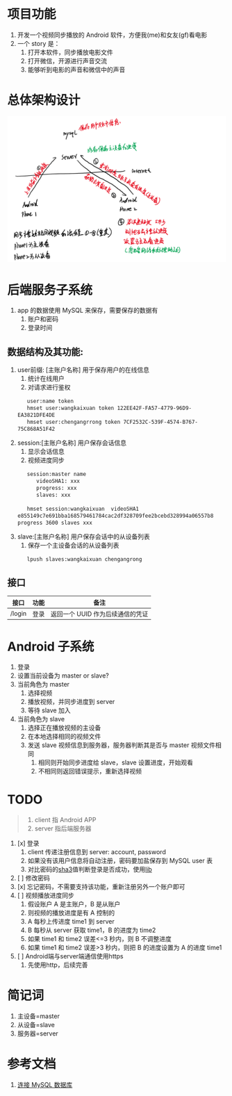 # 项目功能

1. 开发一个视频同步播放的 Android 软件，方便我(me)和女友(gf)看电影
2. 一个 story 是：
   1. 打开本软件，同步播放电影文件
   2. 打开微信，开源进行声音交流
   3. 能够听到电影的声音和微信中的声音

# 总体架构设计

![](res/arch.png)

# 后端服务子系统

1. app 的数据使用 MySQL 来保存，需要保存的数据有
   1. 账户和密码
   2. 登录时间

## 数据结构及其功能: 
1. user前缀: [主账户名称] 用于保存用户的在线信息
   1. 统计在线用户
   2. 对请求进行鉴权
   ```
      user:name token
      hmset user:wangkaixuan token 122EE42F-FA57-4779-96D9-EA3821DFE4DE
      hmset user:chengangrrong token 7CF2532C-539F-4574-B767-75C868A51F42
   ```   
1. session:[主账户名称] 用户保存会话信息
   1. 显示会话信息
   2. 视频进度同步
   ```   
      session:master name
         videoSHA1: xxx
         progress: xxx
         slaves: xxx

      hmset session:wangkaixuan  videoSHA1 e855149c7e691bba168579461784cac2df328709fee2bcebd328994a06557b8 progress 3600 slaves xxx
   ```   
1. slave:[主账户名称] 用户保存会话中的从设备列表
   1. 保存一个主设备会话的从设备列表
   ```   
      lpush slaves:wangkaixuan chengangrong
   ```   

## 接口

| 接口   | 功能 | 备注                             |
| ------ | ---- | -------------------------------- |
| /login | 登录 | 返回一个 UUID 作为后续通信的凭证 |

# Android 子系统

1. 登录
2. 设置当前设备为 master or slave?
3. 当前角色为 master
   1. 选择视频
   2. 播放视频，并同步进度到 server
   3. 等待 slave 加入
4. 当前角色为 slave
   1. 选择正在播放视频的主设备
   2. 在本地选择相同的视频文件
   3. 发送 slave 视频信息到服务器，服务器判断其是否与 master 视频文件相同
      1. 相同则开始同步进度给 slave，slave 设置进度，开始观看
      2. 不相同则返回错误提示，重新选择视频

# TODO

> 1. client 指 Android APP
> 1. server 指后端服务器

1. [x] 登录
   1. client 传递注册信息到 server: account, password
   2. 如果没有该用户信息将自动注册，密码要加盐保存到 MySQL user 表
   3. 对比密码的[sha3](https://keccak.team/software.html)值判断登录是否成功，使用[lib](https://github.com/aelstad/keccakj)
2. [ ] 修改密码
3. [x] 忘记密码，不需要支持该功能，重新注册另外一个账户即可
4. [ ] 视频播放进度同步
   1. 假设账户 A 是主账户，B 是从账户
   2. 则视频的播放进度是有 A 控制的
   3. A 每秒上传进度 time1 到 server
   4. B 每秒从 server 获取 time1，B 的进度为 time2
   5. 如果 time1 和 time2 误差<=3 秒内，则 B 不调整进度
   6. 如果 time1 和 time2 误差>3 秒内，则把 B 的进度设置为 A 的进度 time1
5. [ ] Android端与server端通信使用https
   1. 先使用http，后续完善

# 简记词

1. 主设备=master
2. 从设备=slave
3. 服务器=server

# 参考文档

1. [连接 MySQL 数据库](https://www.programmersought.com/article/40737747463/)
